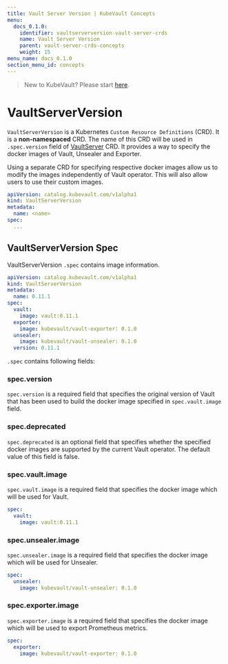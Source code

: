 ```yaml
---
title: Vault Server Version | KubeVault Concepts
menu:
  docs_0.1.0:
    identifier: vaultserverversion-vault-server-crds
    name: Vault Server Version
    parent: vault-server-crds-concepts
    weight: 15
menu_name: docs_0.1.0
section_menu_id: concepts
---
```


> New to KubeVault? Please start [here](/docs/concepts/README.md).

# VaultServerVersion

`VaultServerVersion` is a Kubernetes `Custom Resource Definitions` (CRD). It is a **non-namespaced** CRD. The name of this CRD will be used in `.spec.version` field of [VaultServer](/docs/concepts/vault-server-crds/vaultserver.md) CRD. It provides a way to specify the docker images of Vault, Unsealer and Exporter.

Using a separate CRD for specifying respective docker images allow us to modify the images independently of Vault operator. This will also allow users to use their custom images.

```yaml
apiVersion: catalog.kubevault.com/v1alpha1
kind: VaultServerVersion
metadata:
  name: <name>
spec:
  ...
```

## VaultServerVersion Spec

VaultServerVersion `.spec` contains image information.

```yaml
apiVersion: catalog.kubevault.com/v1alpha1
kind: VaultServerVersion
metadata:
  name: 0.11.1
spec:
  vault:
    image: vault:0.11.1
  exporter:
    image: kubevault/vault-exporter: 0.1.0
  unsealer:
    image: kubevault/vault-unsealer: 0.1.0
  version: 0.11.1
```

`.spec` contains following fields:

### spec.version

`spec.version` is a required field that specifies the original version of Vault that has been used to build the docker image specified in `spec.vault.image` field.

### spec.deprecated

`spec.deprecated` is an optional field that specifies whether the specified docker images are supported by the current Vault operator. The default value of this field is false.

### spec.vault.image

`spec.vault.image` is a required field that specifies the docker image which will be used for Vault.

```yaml
spec:
  vault:
    image: vault:0.11.1
```

### spec.unsealer.image

`spec.unsealer.image` is a required field that specifies the docker image which will be used for Unsealer.

```yaml
spec:
  unsealer:
    image: kubevault/vault-unsealer: 0.1.0
```

### spec.exporter.image

`spec.exporter.image` is a required field that specifies the docker image which will be used to export Prometheus metrics.

```yaml
spec:
  exporter:
    image: kubevault/vault-exporter: 0.1.0
```
